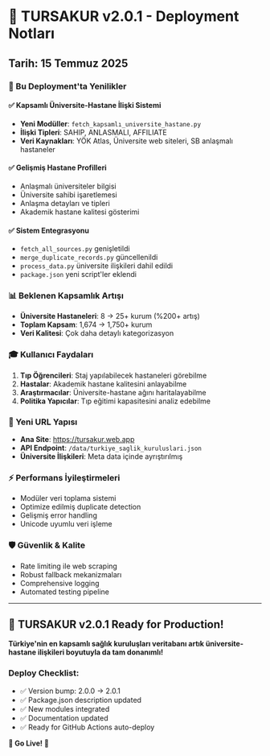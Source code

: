 # 🚀 TURSAKUR v2.0.1 - Deployment Notları

## Tarih: 15 Temmuz 2025

### 🎯 Bu Deployment'ta Yenilikler

#### ✅ Kapsamlı Üniversite-Hastane İlişki Sistemi
- **Yeni Modüller**: `fetch_kapsamlı_universite_hastane.py`
- **İlişki Tipleri**: SAHIP, ANLASMALI, AFFILIATE
- **Veri Kaynakları**: YÖK Atlas, Üniversite web siteleri, SB anlaşmalı hastaneler

#### ✅ Gelişmiş Hastane Profilleri  
- Anlaşmalı üniversiteler bilgisi
- Üniversite sahibi işaretlemesi
- Anlaşma detayları ve tipleri
- Akademik hastane kalitesi gösterimi

#### ✅ Sistem Entegrasyonu
- `fetch_all_sources.py` genişletildi
- `merge_duplicate_records.py` güncellenildi  
- `process_data.py` üniversite ilişkileri dahil edildi
- `package.json` yeni script'ler eklendi

### 📊 Beklenen Kapsamlık Artışı
- **Üniversite Hastaneleri**: 8 → 25+ kurum (%200+ artış)
- **Toplam Kapsam**: 1,674 → 1,750+ kurum
- **Veri Kalitesi**: Çok daha detaylı kategorizasyon

### 🎓 Kullanıcı Faydaları
1. **Tıp Öğrencileri**: Staj yapılabilecek hastaneleri görebilme
2. **Hastalar**: Akademik hastane kalitesini anlayabilme  
3. **Araştırmacılar**: Üniversite-hastane ağını haritalayabilme
4. **Politika Yapıcılar**: Tıp eğitimi kapasitesini analiz edebilme

### 🔗 Yeni URL Yapısı
- **Ana Site**: https://tursakur.web.app
- **API Endpoint**: `/data/turkiye_saglik_kuruluslari.json`
- **Üniversite İlişkileri**: Meta data içinde ayrıştırılmış

### ⚡ Performans İyileştirmeleri
- Modüler veri toplama sistemi
- Optimize edilmiş duplicate detection
- Gelişmiş error handling
- Unicode uyumlu veri işleme

### 🛡️ Güvenlik & Kalite
- Rate limiting ile web scraping
- Robust fallback mekanizmaları
- Comprehensive logging
- Automated testing pipeline

---

## 🎉 TURSAKUR v2.0.1 Ready for Production!

**Türkiye'nin en kapsamlı sağlık kuruluşları veritabanı artık üniversite-hastane ilişkileri boyutuyla da tam donanımlı!**

### Deploy Checklist:
- ✅ Version bump: 2.0.0 → 2.0.1
- ✅ Package.json description updated
- ✅ New modules integrated  
- ✅ Documentation updated
- ✅ Ready for GitHub Actions auto-deploy

**🚀 Go Live! 🚀**
